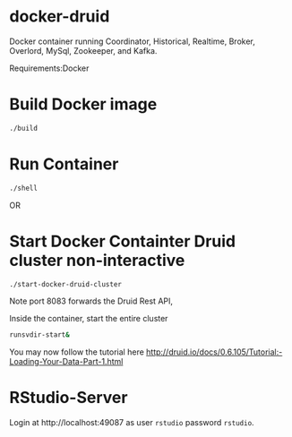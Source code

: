 docker-druid
============
Docker container running Coordinator, Historical, Realtime, Broker, Overlord, MySql, Zookeeper, and Kafka.

Requirements:Docker

Build Docker image
==================
```bash
./build
```

Run Container
=============
```bash
./shell
```

OR

Start Docker Containter Druid cluster non-interactive
=====================================================
```bash
./start-docker-druid-cluster
```

Note port 8083 forwards the Druid Rest API,

Inside the container, start the entire cluster
```bash
runsvdir-start&
```

You may now follow the tutorial here http://druid.io/docs/0.6.105/Tutorial:-Loading-Your-Data-Part-1.html

RStudio-Server
==============
Login at http://localhost:49087 
as user ```rstudio``` password ```rstudio```.
